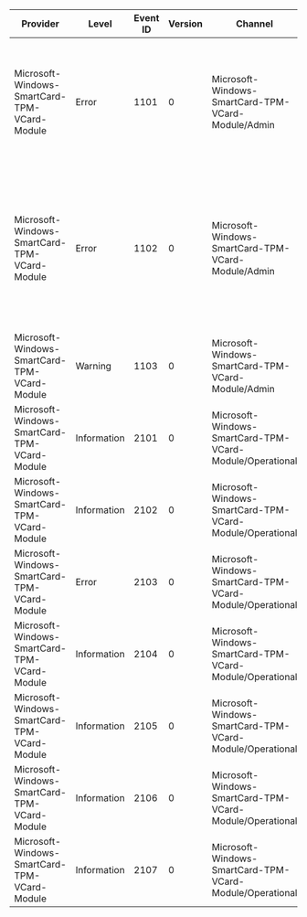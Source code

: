 Provider                                      |  Level        |  Event ID  |  Version  |  Channel                                                   |  Task  |  Opcode  |  Keyword  |  Message
----------------------------------------------|---------------|------------|-----------|------------------------------------------------------------|--------|----------|-----------|----------------------------------------------------------------------------------------------------------------------------------------------------------------------------------------------------------------------------------
Microsoft-Windows-SmartCard-TPM-VCard-Module  |  Error        |  1101      |  0        |  Microsoft-Windows-SmartCard-TPM-VCard-Module/Admin        |        |          |           |  TPM Virtual Smart Card failed to verify TPM state. TPM is not ready for this TPM Virtual Smart Card.Card root path: {Path}TPM verification failed with error: {WinError}
Microsoft-Windows-SmartCard-TPM-VCard-Module  |  Error        |  1102      |  0        |  Microsoft-Windows-SmartCard-TPM-VCard-Module/Admin        |        |          |           |  TPM Virtual Smart Card failed to verify TPM state. Some of the TPM keys are missing. If the ownership of the TPM is recently changed; all previously created TPM Virtual Smart Cards will be invalidated. Card root path: {Path}
Microsoft-Windows-SmartCard-TPM-VCard-Module  |  Warning      |  1103      |  0        |  Microsoft-Windows-SmartCard-TPM-VCard-Module/Admin        |        |          |           |  TPM Virtual Smart Card cannot verify TPM state since the TPM is in lockout state.Card root path: {Path}
Microsoft-Windows-SmartCard-TPM-VCard-Module  |  Information  |  2101      |  0        |  Microsoft-Windows-SmartCard-TPM-VCard-Module/Operational  |        |          |           |  TPM Virtual Smart Card is loading.Context: {Context}
Microsoft-Windows-SmartCard-TPM-VCard-Module  |  Information  |  2102      |  0        |  Microsoft-Windows-SmartCard-TPM-VCard-Module/Operational  |        |          |           |  TPM Virtual Smart Card has been loaded.Context: {Context}
Microsoft-Windows-SmartCard-TPM-VCard-Module  |  Error        |  2103      |  0        |  Microsoft-Windows-SmartCard-TPM-VCard-Module/Operational  |        |          |           |  TPM Virtual Smart Card cannot be loaded with error: {WinError}Context: {Context}
Microsoft-Windows-SmartCard-TPM-VCard-Module  |  Information  |  2104      |  0        |  Microsoft-Windows-SmartCard-TPM-VCard-Module/Operational  |        |          |           |  TPM Virtual Smart Card is verifying TPM state.Context: {Context}
Microsoft-Windows-SmartCard-TPM-VCard-Module  |  Information  |  2105      |  0        |  Microsoft-Windows-SmartCard-TPM-VCard-Module/Operational  |        |          |           |  TPM Virtual Smart Card has successfully verified TPM state.Context: {Context}
Microsoft-Windows-SmartCard-TPM-VCard-Module  |  Information  |  2106      |  0        |  Microsoft-Windows-SmartCard-TPM-VCard-Module/Operational  |        |          |           |  TPM Virtual Smart Card is closing.Context: {Context}
Microsoft-Windows-SmartCard-TPM-VCard-Module  |  Information  |  2107      |  0        |  Microsoft-Windows-SmartCard-TPM-VCard-Module/Operational  |        |          |           |  TPM Virtual Smart Card has been closed.Context: {Context}